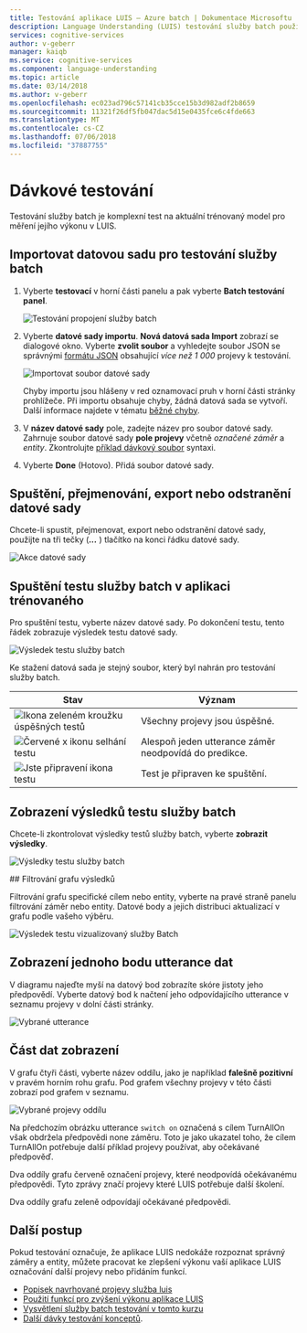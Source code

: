 ```yaml
---
title: Testování aplikace LUIS – Azure batch | Dokumentace Microsoftu
description: Language Understanding (LUIS) testování služby batch použijte k vyhledání projevy s nesprávnou záměry a entity.
services: cognitive-services
author: v-geberr
manager: kaiqb
ms.service: cognitive-services
ms.component: language-understanding
ms.topic: article
ms.date: 03/14/2018
ms.author: v-geberr
ms.openlocfilehash: ec023ad796c57141cb35cce15b3d982adf2b8659
ms.sourcegitcommit: 11321f26df5fb047dac5d15e0435fce6c4fde663
ms.translationtype: MT
ms.contentlocale: cs-CZ
ms.lasthandoff: 07/06/2018
ms.locfileid: "37887755"
---
```

# <a name="batch-testing"></a>Dávkové testování
 Testování služby batch je komplexní test na aktuální trénovaný model pro měření jejího výkonu v LUIS. 

<a name="batch-testing"></a>
## <a name="import-a-dataset-file-for-batch-testing"></a>Importovat datovou sadu pro testování služby batch

1. Vyberte **testovací** v horní části panelu a pak vyberte **Batch testování panel**.

    ![Testování propojení služby batch](./media/luis-how-to-batch-test/batch-testing-link.png)

2. Vyberte **datové sady importu**. **Nová datová sada Import** zobrazí se dialogové okno. Vyberte **zvolit soubor** a vyhledejte soubor JSON se správnými [formátu JSON](luis-concept-batch-test.md#batch-file-format) obsahující *více než 1 000* projevy k testování.

    ![Importovat soubor datové sady](./media/luis-how-to-batch-test/batchtest-importset.png)

    Chyby importu jsou hlášeny v red oznamovací pruh v horní části stránky prohlížeče. Při importu obsahuje chyby, žádná datová sada se vytvoří. Další informace najdete v tématu [běžné chyby](luis-concept-batch-test.md#common-errors-importing-a-batch).

3. V **název datové sady** pole, zadejte název pro soubor datové sady. Zahrnuje soubor datové sady **pole projevy** včetně *označené záměr* a *entity*. Zkontrolujte [příklad dávkový soubor](luis-concept-batch-test.md#batch-file-format) syntaxi. 

4. Vyberte **Done** (Hotovo). Přidá soubor datové sady.

## <a name="run-rename-export-or-delete-dataset"></a>Spuštění, přejmenování, export nebo odstranění datové sady
Chcete-li spustit, přejmenovat, export nebo odstranění datové sady, použijte na tři tečky (***...*** ) tlačítko na konci řádku datové sady.

![Akce datové sady](./media/luis-how-to-batch-test/batch-testing-options.png)

## <a name="run-a-batch-test-on-your-trained-app"></a>Spuštění testu služby batch v aplikaci trénovaného

Pro spuštění testu, vyberte název datové sady. Po dokončení testu, tento řádek zobrazuje výsledek testu datové sady.

![Výsledek testu služby batch](./media/luis-how-to-batch-test/run-test.png)

Ke stažení datová sada je stejný soubor, který byl nahrán pro testování služby batch.

|Stav|Význam|
|--|--|
|![Ikona zeleném kroužku úspěšných testů](./media/luis-how-to-batch-test/batch-test-result-green.png)|Všechny projevy jsou úspěšné.|
|![Červené x ikonu selhání testu](./media/luis-how-to-batch-test/batch-test-result-red.png)|Alespoň jeden utterance záměr neodpovídá do predikce.|
|![Jste připravení ikona testu](./media/luis-how-to-batch-test/batch-test-result-blue.png)|Test je připraven ke spuštění.|

<a name="access-batch-test-result-details-in-a-visualized-view"></a>
## <a name="view-batch-test-results"></a>Zobrazení výsledků testu služby batch 
Chcete-li zkontrolovat výsledky testů služby batch, vyberte **zobrazit výsledky**.

![Výsledky testu služby batch](./media/luis-how-to-batch-test/run-test-results.png)

<!--
 Select the **See results** link that appears after you run the test. A scatter graph known as an error matrix displays. The data points represent the utterances in the dataset. 

Green points indicate correct prediction, and red ones indicate incorrect prediction.

The filtering panel on the right side of the screen displays a list of all intents and entities in the app, with a green point for intents/entities that were predicted correctly in all dataset utterances, and a red point for those items with errors. Also, for each intent/entity, you can see the number of correct predictions out of the total utterances.

-->


<a name="filter-chart-results-by-intent-or-entity"></a> ## Filtrování grafu výsledků

Filtrování grafu specifické cílem nebo entity, vyberte na pravé straně panelu filtrování záměr nebo entity. Datové body a jejich distribuci aktualizací v grafu podle vašeho výběru. 
 
![Výsledek testu vizualizovaný služby Batch](./media/luis-how-to-batch-test/filter-by-entity.png) 

## <a name="view-single-point-utterance-data"></a>Zobrazení jednoho bodu utterance dat
V diagramu najeďte myší na datový bod zobrazíte skóre jistoty jeho předpovědí. Vyberte datový bod k načtení jeho odpovídajícího utterance v seznamu projevy v dolní části stránky. 

![Vybrané utterance](./media/luis-how-to-batch-test/selected-utterance.png)


<a name="relabel-utterances-and-retrain"></a>
<a name="false-test-results"></a>
## <a name="view-section-data"></a>Část dat zobrazení
V grafu čtyři části, vyberte název oddílu, jako je například **falešně pozitivní** v pravém horním rohu grafu. Pod grafem všechny projevy v této části zobrazí pod grafem v seznamu. 

![Vybrané projevy oddílu](./media/luis-how-to-batch-test/selected-utterances-by-section.png)

Na předchozím obrázku utterance `switch on` označená s cílem TurnAllOn však obdržela předpovědi none záměru. Toto je jako ukazatel toho, že cílem TurnAllOn potřebuje další příklad projevy používat, aby očekávané předpověď. 

Dva oddíly grafu červeně označení projevy, které neodpovídá očekávanému předpovědi. Tyto zprávy značí projevy které LUIS potřebuje další školení. 

Dva oddíly grafu zeleně odpovídají očekávané předpovědi.

## <a name="next-steps"></a>Další postup

Pokud testování označuje, že aplikace LUIS nedokáže rozpoznat správný záměry a entity, můžete pracovat ke zlepšení výkonu vaší aplikace LUIS označování další projevy nebo přidáním funkcí. 

* [Popisek navrhované projevy služba luis](Label-Suggested-Utterances.md) 
* [Použití funkcí pro zvýšení výkonu aplikace LUIS](luis-how-to-add-features.md) 
* [Vysvětlení služby batch testování v tomto kurzu](luis-tutorial-batch-testing.md)
* [Další dávky testování konceptů](luis-concept-batch-test.md).